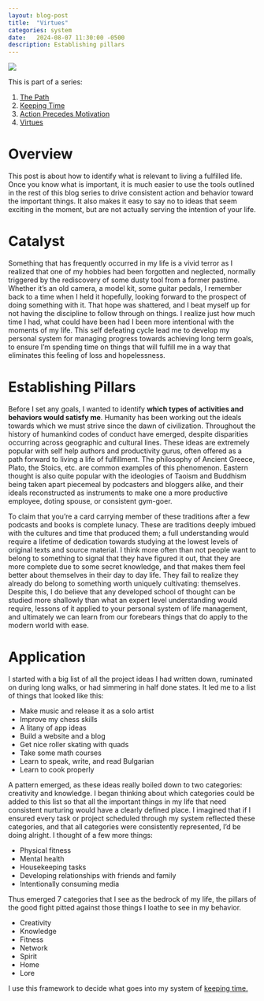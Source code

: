 ```yaml
---
layout: blog-post
title:  "Virtues"
categories: system
date:   2024-08-07 11:30:00 -0500
description: Establishing pillars
---
```


<div class="album-art">
    <img src="/assets/images/virtues.png" />
</div>

This is part of a series:
1. [The Path](/system/2024/02/02/the-path.html)
2. [Keeping Time](/system/2024/03/27/keeping-time.html)
3. [Action Precedes Motivation](/system/2024/05/29/action-precedes-motivation.html)
4. [Virtues](/system/2024/08/07/virtues.html)

# Overview

This post is about how to identify what is relevant to living a fulfilled life. Once you know what is important, it is much easier to use the tools outlined in the rest of this blog series to drive consistent action and behavior toward the important things. It also makes it easy to say no to ideas that seem exciting in the moment, but are not actually serving the intention of your life.

# Catalyst

Something that has frequently occurred in my life is a vivid terror as I realized that one of my hobbies had been forgotten and neglected, normally triggered by the rediscovery of some dusty tool from a former pastime. Whether it’s an old camera, a model kit, some guitar pedals, I remember back to a time when I held it hopefully, looking forward to the prospect of doing something with it. That hope was shattered, and I beat myself up for not having the discipline to follow through on things. I realize just how much time I had, what could have been had I been more intentional with the moments of my life. This self defeating cycle lead me to develop my personal system for managing progress towards achieving long term goals, to ensure I’m spending time on things that will fulfill me in a way that eliminates this feeling of loss and hopelessness. 

# Establishing Pillars

Before I set any goals, I wanted to identify **which types of activities and behaviors would satisfy me**. Humanity has been working out the ideals towards which we must strive since the dawn of civilization. Throughout the history of humankind codes of conduct have emerged, despite disparities occurring across geographic and cultural lines. These ideas are extremely popular with self help authors and productivity gurus, often offered as a path forward to living a life of fulfillment. The philosophy of Ancient Greece, Plato, the Stoics, etc. are common examples of this phenomenon. Eastern thought is also quite popular with the ideologies of Taoism and Buddhism being taken apart piecemeal by podcasters and bloggers alike, and their ideals  reconstructed as instruments to make one a more productive employee, doting spouse, or consistent gym-goer. 

To claim that you’re a card carrying member of these traditions after a few podcasts and books is complete lunacy. These are traditions deeply imbued with the cultures and time that produced them; a full understanding would require a lifetime of dedication towards studying at the lowest levels of original texts and source material. I think more often than not people want to belong to something to signal that they have figured it out, that they are more complete due to some secret knowledge, and that makes them feel better about themselves in their day to day life. They fail to realize they already do belong to something worth uniquely cultivating: themselves. Despite this, I do believe that any developed school of thought can be studied more shallowly than what an expert level understanding would require, lessons of it applied to your personal system of life management, and ultimately we can learn from our forebears things that do apply to the modern world with ease.

# Application

I started with a big list of all the project ideas I had written down, ruminated on during long walks, or had simmering in half done states. It led me to a list of things that looked like this:

* Make music and release it as a solo artist
* Improve my chess skills
* A litany of app ideas
* Build a website and a blog
* Get nice roller skating with quads
* Take some math courses
* Learn to speak, write, and read Bulgarian
* Learn to cook properly

A pattern emerged, as these ideas really boiled down to two categories: creativity and knowledge. I began thinking about which categories could be added to this list so that all the important things in my life that need consistent nurturing would have a clearly defined place. I imagined that if I ensured every task or project scheduled through my system reflected these categories, and that all categories were consistently represented, I’d be doing alright. I thought of a few more things:

* Physical fitness
* Mental health
* Housekeeping tasks
* Developing relationships with friends and family
* Intentionally consuming media

Thus emerged 7 categories that I see as the bedrock of my life, the pillars of the good fight pitted against those things I loathe to see in my behavior. 

* Creativity
* Knowledge
* Fitness
* Network
* Spirit
* Home
* Lore

I use this framework to decide what goes into my system of [keeping time.](/system/2024/03/27/keeping-time.html)